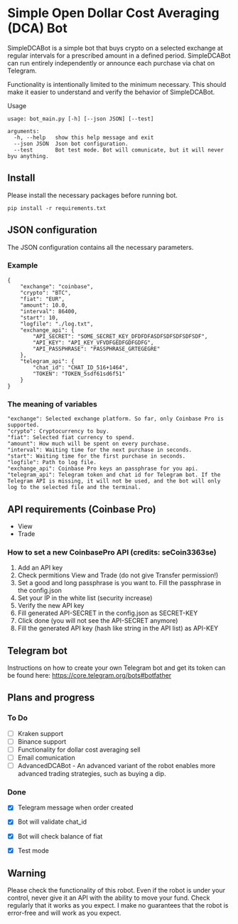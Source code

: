 # Simple Open Dollar Cost Averaging (DCA) Bot

SimpleDCABot is a simple bot that buys crypto on a selected exchange at regular intervals for a prescribed amount in a defined period.  SimpleDCABot can run entirely independently or announce each purchase via chat on Telegram. 

Functionality is intentionally limited to the minimum necessary. This should make it easier to understand and verify the behavior of SimpleDCABot. 


Usage
```
usage: bot_main.py [-h] [--json JSON] [--test]

arguments:
  -h, --help   show this help message and exit
  --json JSON  Json bot configuration.
  --test       Bot test mode. Bot will comunicate, but it will never byu anything.

```

## Install
Please install the necessary packages before running bot. 
```
pip install -r requirements.txt
```
## JSON configuration

The JSON configuration contains all the necessary parameters. 

### Example

```
{
    "exchange": "coinbase",
    "crypto": "BTC",
    "fiat": "EUR",
    "amount": 10.0,
    "interval": 86400,
    "start": 10,
    "logfile": "./log.txt",
    "exchange_api": {
        "API_SECRET": "SOME_SECRET_KEY_DFDFDFASDFSDFSDFSDFSDF",
        "API_KEY": "API_KEY_VFVDFGEDFGDFGDFG",
        "API_PASSPHRASE": "PASSPHRASE_GRTEGEGRE"
    },
    "telegram_api": {
        "chat_id": "CHAT_ID_516+1464",
        "TOKEN": "TOKEN_5sdf61sd6f51"
    }
}
```
### The meaning of variables 

```
"exchange": Selected exchange platform. So far, only Coinbase Pro is supported. 
"crypto": Cryptocurrency to buy. 
"fiat": Selected fiat currency to spend.
"amount": How much will be spent on every purchase.
"interval": Waiting time for the next purchase in seconds.
"start": Waiting time for the first purchase in seconds.
"logfile": Path to log file.
"exchange_api": Coinbase Pro keys an passphrase for you api.
"telegram_api": Telegram token and chat id for Telegram bot. If the Telegram API is missing, it will not be used, and the bot will only log to the selected file and the terminal. 
```

## API requirements (Coinbase Pro)
 - View
 - Trade

### How to set a new CoinbasePro API (credits: seCoin3363se)
1. Add an API key
2. Check permitions View and Trade (do not give Transfer permission!)
3. Set a good and long passphrase is you want to. Fill the passphrase in the config.json
4. Set your IP in the white list (security increase)
5. Verify the new API key
6. Fill generated API-SECRET in the config.json as SECRET-KEY
7. Click done (you will not see the API-SECRET anymore)
8. Fill the generated API key (hash like string in the API list) as API-KEY


## Telegram bot
Instructions on how to create your own Telegram bot and get its token can be found here: 
https://core.telegram.org/bots#botfather


## Plans and progress
### To Do
- [ ] Kraken support
- [ ] Binance support
- [ ] Functionality for dollar cost averaging sell
- [ ] Email comunication
- [ ] AdvancedDCABot - An advanced variant of the robot enables more advanced trading strategies, such as buying a dip.

### Done
- [X] Telegram message when order created 
- [X] Bot will validate chat_id
- [X] Bot will check balance of fiat
- [X] Test mode 


## Warning
Please check the functionality of this robot. 
Even if the robot is under your control, never give it an API with the ability to move your fund. 
Check regularly that it works as you expect. 
I make no guarantees that the robot is error-free and will work as you expect.
